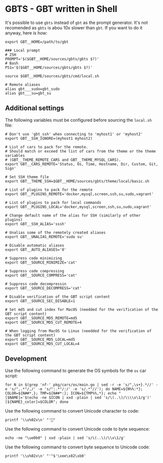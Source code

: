 GBTS - GBT written in Shell
===========================

It's possible to use `gbts` instead of `gbt` as the prompt generator. It's not
recomended as `gbts` is abou 10x slower than `gbt`. If you want to do it anyway,
here is how:

```shell
export GBT__HOME=/path/to/gbt

### Local prompt
# ZSH
PROMPT='$($GBT__HOME/sources/gbts/gbts $?)'
# Bash
PS1='$($GBT__HOME/sources/gbts/gbts $?)'

source $GBT__HOME/sources/gbts/cmd/local.sh

# Remote aliases
alias gbt___sudo=gbt_sudo
alias gbt___su=gbt_su
```


Additional settings
-------------------

The following variables must be configured before sourcing the `local.sh` file:

```shell
# Don't use 'gbt_ssh' when connecting to 'myhost1' or 'myhost2'
export GBT__SSH_IGNORE=(myhost1 myhost2)

# List of cars to pack for the remote.
# Should match or exceed the list of cars from the theme or the theme variables
# (GBT__THEME_REMOTE_CARS and GBT__THEME_MYSQL_CARS).
export GBT__CARS_REMOTE='Status, Os, Time, Hostname, Dir, Custom, Git, Sign'

# Set SSH theme file
export GBT__THEME_SSH=$GBT__HOME/sources/gbts/theme/local/basic.sh

# List of plugins to pack for the remote
export GBT__PLUGINS_REMOTE='docker,mysql,screen,ssh,su,sudo,vagrant'

# List of plugins to pack for local commands
export GBT__PLUGINS_LOCAL='docker,mysql,screen,ssh,su,sudo,vagrant'

# Change default name of the alias for SSH (similarly of other plugins)
export GBT__SSH_ALIAS='sssh'

# Unalias some of the remotely created aliases
export GBT__UNALIAS_REMOTE='sudo su'

# Disable automatic aliases
export GBT__AUTO_ALIASES='0'

# Suppress code minimizing
export GBT__SOURCE_MINIMIZE='cat'

# Suppress code compressing
export GBT__SOURCE_COMPRESS='cat'

# Suppress code decompressin
export GBT__SOURCE_DECOMPRESS='cat'

# Disable verification of the GBT script content
export GBT__SOURCE_SEC_DISABLE=1

# Set md5 and cut index for MacOS (needded for the verification of the GBT script content)
export GBT__SOURCE_MD5_REMOTE=md5
export GBT__SOURCE_MD5_CUT_REMOTE=4

# When logging from MacOS to Linux (needded for the verification of the GBT script content)
export GBT__SOURCE_MD5_LOCAL=md5
export GBT__SOURCE_MD5_CUT_LOCAL=4
```


Development
-----------

Use the following command to generate the OS symbols for the `os` car script:

```shell
for N in $(grep 'nf-' pkg/cars/os/main.go | sed -r -e 's/",\s+}.*//' -e 's/",.*"/,/' -e 's/":.*"/:/' -e 's/.*"//'); do NAME=${N%%:*}; COLOR=${N##*,}; TMP=${N##*:}; ICON=${TMP%%,*}; echo "    [$NAME]='$(echo -ne $ICON | xxd -plain | sed 's/\(..\)/\\\\x\1/g')'     [${NAME}_color]=$COLOR"; done
```

Use the following command to convert Unicode character to code:

```shell
printf '\\u%02x\n' "'"
```

Use the following command to convert Unicode code to byte sequence:

```shell
echo -ne "\ue0b0" | xxd -plain | sed 's/\(..\)/\\x\1/g'
```

Use the following command to convert byte sequence to Unicode code:

```shell
printf '\\u%02x\n' "'"$'\xee\x82\xb0'
```
